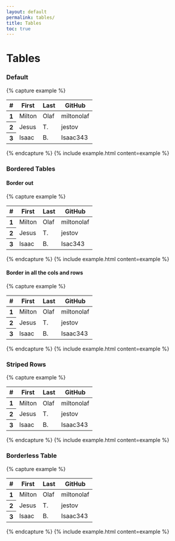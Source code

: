 ```yaml
---
layout: default
permalink: tables/
title: Tables
toc: true
---
```

# Tables

### Default
{% capture example %}
<table class="table">
  <thead>
    <tr>
      <th>#</th>
      <th>First</th>
      <th>Last</th>
      <th>GitHub</th>
    </tr>
  </thead>
  <tbody>
    <tr>
      <th>1</th>
      <td>Milton</td>
      <td>Olaf</td>
      <td>miltonolaf</td>
    </tr>
    <tr>
      <th>2</th>
      <td>Jesus</td>
      <td>T.</td>
      <td>jestov</td>
    </tr>
    <tr>
      <th>3</th>
      <td>Isaac</td>
      <td>B.</td>
      <td>Isaac343</td>
    </tr>
  </tbody>
</table>
{% endcapture %}
{% include example.html content=example %}



### Bordered Tables

#### Border out
{% capture example %}
<table class="table bordered">
  <thead>
    <tr>
      <th>#</th>
      <th>First</th>
      <th>Last</th>
      <th>GitHub</th>
    </tr>
  </thead>
  <tbody>
    <tr>
      <th>1</th>
      <td>Milton</td>
      <td>Olaf</td>
      <td>miltonolaf</td>
    </tr>
    <tr>
      <th>2</th>
      <td>Jesus</td>
      <td>T.</td>
      <td>jestov</td>
    </tr>
    <tr>
      <th>3</th>
      <td>Isaac</td>
      <td>B.</td>
      <td>Isac343</td>
    </tr>
  </tbody>
</table>
{% endcapture %}
{% include example.html content=example %}

#### Border in all the cols and rows
{% capture example %}
<table class="table bordered-all">
  <thead>
    <tr>
      <th>#</th>
      <th>First</th>
      <th>Last</th>
      <th>GitHub</th>
    </tr>
  </thead>
  <tbody>
    <tr>
      <th>1</th>
      <td>Milton</td>
      <td>Olaf</td>
      <td>miltonolaf</td>
    </tr>
    <tr>
      <th>2</th>
      <td>Jesus</td>
      <td>T.</td>
      <td>jestov</td>
    </tr>
    <tr>
      <th>3</th>
      <td>Isaac</td>
      <td>B.</td>
      <td>Isaac343</td>
    </tr>
  </tbody>
</table>
{% endcapture %}
{% include example.html content=example %}

### Striped Rows
{% capture example %}
<table class="table striped">
  <thead>
    <tr>
      <th>#</th>
      <th>First</th>
      <th>Last</th>
      <th>GitHub</th>
    </tr>
  </thead>
  <tbody>
    <tr>
      <th>1</th>
      <td>Milton</td>
      <td>Olaf</td>
      <td>miltonolaf</td>
    </tr>
    <tr>
      <th>2</th>
      <td>Jesus</td>
      <td>T.</td>
      <td>jestov</td>
    </tr>
    <tr>
      <th>3</th>
      <td>Isaac</td>
      <td>B.</td>
      <td>Isaac343</td>
    </tr>
  </tbody>
</table>
{% endcapture %}
{% include example.html content=example %}

### Borderless Table
{% capture example %}
<table class="table borderless">
  <thead>
    <tr>
      <th>#</th>
      <th>First</th>
      <th>Last</th>
      <th>GitHub</th>
    </tr>
  </thead>
  <tbody>
    <tr>
      <th>1</th>
      <td>Milton</td>
      <td>Olaf</td>
      <td>miltonolaf</td>
    </tr>
    <tr>
      <th>2</th>
      <td>Jesus</td>
      <td>T.</td>
      <td>jestov</td>
    </tr>
    <tr>
      <th>3</th>
      <td>Isaac</td>
      <td>B.</td>
      <td>Isaac343</td>
    </tr>
  </tbody>
</table>
{% endcapture %}
{% include example.html content=example %}
